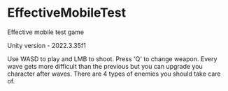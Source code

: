 # EffectiveMobileTest
Effective mobile test game

Unity version - 2022.3.35f1

Use WASD to play and LMB to shoot. Press 'Q' to change weapon. Every wave gets more difficult than the previous but you can upgrade you character after waves. There are 4 types of enemies you should take care of.
